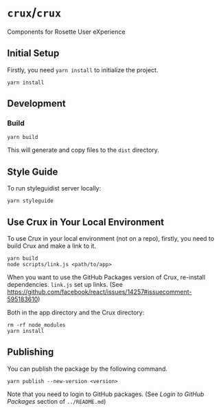 # `crux`/`crux`

Components for Rosette User eXperience

## Initial Setup

Firstly, you need `yarn install` to initialize the project.

```
yarn install
```

## Development

### Build

```
yarn build
```

This will generate and copy files to the `dist` directory.

## Style Guide

To run styleguidist server locally:

```
yarn styleguide
```

## Use Crux in Your Local Environment

To use Crux in your local environment (not on a repo), firstly, you need to build Crux and make a link to it.

```
yarn build
node scripts/link.js <path/to/app>
```

When you want to use the GitHub Packages version of Crux, re-install dependencies. `link.js` set up links. (See https://github.com/facebook/react/issues/14257#issuecomment-595183610)

Both in the app directory and the Crux directory:

```
rm -rf node_modules
yarn install
```

## Publishing

You can publish the package by the following command.

```
yarn publish --new-version <version>
```

Note that you need to login to GitHub packages. (See _Login to GitHub Packages_ section of `../README.md`)
